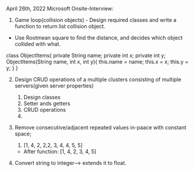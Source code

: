 April 26th, 2022 Microsoft Onsite-Interview:

1. Game loop(collision objects) - Design required classes and write a function to return list collision object.
  -  Use Rootmean square to find the distance, and decides which object collided with what. 
  
 class  ObjectItems{
        private String name;
        private int x;
        private int y;
         ObjectItems(String name, int x, int y){
            this.name = name;
            this.x = x;
            this.y = y;
        }
    }

2. Design CRUD operations of a multiple  clusters consisting of multiple servers(given server properties)
    1. Design classes
    2. Setter ands getters
    3. CRUD operations
    4. 


3. Remove consecutive/adjacent  repeated values in-paace with constant space; 
    1. [1, 4, 2, 2,2, 3, 4, 4, 5, 5]
      - After function: [1, 4, 2, 3, 4, 5]
4. Convert  string to integer—> extends it to float.
